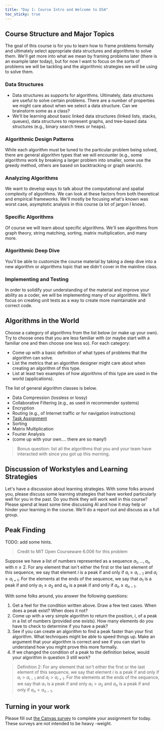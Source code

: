 ```yaml
---
title: "Day 1: Course Intro and Welcome to DSA"
toc_sticky: true
---
```


## Course Structure and Major Topics

The goal of this course is for you to learn how to frame problems formally and ultimately select appropriate data structures and algorithms to solve them.  We'll get more into what we mean by framing problems later (there is an example later today), but for now I want to focus on the sorts of problems we will be tackling and the algorithmic strategies we will be using to solve them.

### Data Structures

* Data structures as supports for algorithms.  Ultimately, data structures are useful to solve certain problems.  There are a number of properties we might care about when we select a data structure.  Can we brainstorm some as a class?
* We'll be learning about basic linked data structures (linked lists, stacks, queues), data structures to represent graphs, and tree-based data structures (e.g., binary search trees or heaps).

### Algorithmic Design Patterns

While each algorithm must be tuned to the particular problem being solved, there are general algorithm types that we will encounter (e.g., some algorithms work by breaking a larger problem into smaller, some use the greedy method, others are based on backtracking or graph search).

### Analyzing Algorithms

We want to develop ways to talk about the computational and spatial complexity of algorithms.  We can look at these factors from both theoretical and empirical frameworks.  We'll mostly be focusing what's known was worst case, asymptotic analysis in this course (a lot of jargon I know).

### Specific Algorithms

Of course we will learn about specific algorithms.  We'll see algorithms from graph theory, string matching, sorting, matrix multiplication, and many more.

### Algorithmic Deep Dive

You'll be able to customize the course material by taking a deep dive into a new algorithm or algorithms topic that we didn't cover in the mainline class.

### Implementing and Testing

In order to solidify your understanding of the material and improve your ability as a coder, we will be implementing many of our algorithms.  We'll focus on creating unit tests as a way to create more maintainable and correct code.

## Algorithms in the World

Choose a category of algorithms from the list below (or make up your own).   Try to choose ones that you are less familiar with (or maybe start with a familiar one and then choose one less so).  For each category:

* Come up with a basic definition of what types of problems that the algorithm can solve.
* List the metrics that an algorithm designer might care about when creating an algorithm of this type.
* List at least two examples of how algorithms of this type are used in the world (applications).

The list of general algorithm classes is below.
* Data Compression (lossless or lossy)
* Collaborative Filtering (e.g., as used in recommender systems)
* Encryption
* Routing (e.g., of Internet traffic or for navigation instructions)
* [Task Assignment](https://en.wikipedia.org/wiki/Assignment_problem)
* Sorting
* Matrix Multiplication
* Fourier Analysis
* (come up with your own.... there are so many!)

> Bonus question: list all the algorithms that you and your team have interacted with since you got up this morning.

## Discussion of Workstyles and Learning Strategies

Let's have a discussion about learning strategies.  With some folks around you, please discuss some learning strategies that have worked particularly well for you in the past.  Do you think they will work well in this course?  Please spend at least some time discussing AI and how it may help or hinder your learning in the course.  We'll do a report out and discuss as a full group.

## Peak Finding

TODO: add some hints.

> Credit to MIT Open Courseware 6.006 for this problem

Suppose we have a list of numbers represented as a sequence $a_1, \ldots, a_n$ with $n \geq 2$.  For any element that isn't either the first or the last element of this sequence, we say that element $i$ is a peak if and only if $a_i \geq  a_{i-1}~\text{and}~a_i \geq a_{i+1}$.  For the elements at the ends of the sequence, we say that $a_1$ is a peak if and only $a_1 \geq a_2$ and $a_n$ is a peak if and only if $a_n \geq a_{n-1}$.


With some folks around, you answer the following questions:

1. Get a feel for the condition written above.  Draw a few test cases.  When does a peak exist?  When does it not?
2. Come up with a very simple algorithm to return the position, $i$, of a peak in a list of numbers (provided one exists).  How many elements do you have to check to determine if you have a peak?
3. See if you can create an algorithm to find a peak faster than your first algorithm.  What techniques might be able to speed things up.  Make an argument that your algorithm is correct and see if you can start to understand how you might prove this more formally.
4. If we changed the condition of a peak to the definition below, would your algorithm in question 3 still work?

> Definition 2: For any element that isn't either the first or the last element of this sequence, we say that element $i$ is a peak if and only if $a_i > a_{i-1}~\text{and}~a_i > a_{i+1}$.  For the elements at the ends of the sequence, we say that $a_1$ is a peak if and only $a_1 > a_2$ and $a_n$ is a peak if and only if $a_n < a_{n-1}$.

## Turning in your work

Please fill out [the Canvas survey](https://olin.instructure.com/courses/761/quizzes/2094) to complete your assignment for today.  These surveys are not intended to be heavy -weight.
